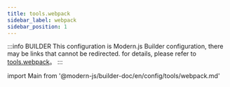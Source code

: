 ```yaml
---
title: tools.webpack
sidebar_label: webpack
sidebar_position: 1
---
```


:::info BUILDER
This configuration is Modern.js Builder configuration, there may be links that cannot be redirected. for details, please refer to [tools.webpack](https://modernjs.dev/builder/zh/api/config-tools.html#tools-webpack)。
:::

import Main from '@modern-js/builder-doc/en/config/tools/webpack.md'

<Main />
